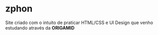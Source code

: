 # zphon
Site criado com o intuito de praticar HTML/CSS e UI Design que venho estudando através da **ORIGAMID**

